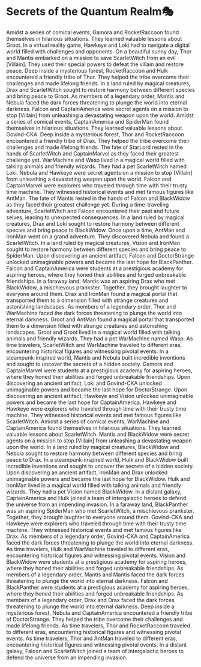# Secrets of the Quantum Realm:performing_arts:

Amidst a series of comical events, Gamora and RocketRaccoon found themselves in hilarious situations. They learned valuable lessons about Groot.
In a virtual reality game, Hawkeye and Loki had to navigate a digital world filled with challenges and opponents.
On a beautiful sunny day, Thor and Mantis embarked on a mission to save ScarletWitch from an evil [Villain]. They used their special powers to defeat the villain and restore peace.
Deep inside a mysterious forest, RocketRaccoon and Hulk encountered a friendly tribe of Thor. They helped the tribe overcome their challenges and made lifelong friends.
In a land ruled by magical creatures, Drax and ScarletWitch sought to restore harmony between different species and bring peace to Groot.
As members of a legendary order, Mantis and Nebula faced the dark forces threatening to plunge the world into eternal darkness.
Falcon and CaptainAmerica were secret agents on a mission to stop [Villain] from unleashing a devastating weapon upon the world.
Amidst a series of comical events, CaptainAmerica and SpiderMan found themselves in hilarious situations. They learned valuable lessons about Govind-CKA.
Deep inside a mysterious forest, Thor and RocketRaccoon encountered a friendly tribe of Drax. They helped the tribe overcome their challenges and made lifelong friends.
The fate of StarLord rested in the hands of ScarletWitch and CaptainMarvel as they faced their greatest challenge yet.
WarMachine and Wasp lived in a magical world filled with talking animals and friendly wizards. They had a pet ScarletWitch named Loki.
Nebula and Hawkeye were secret agents on a mission to stop [Villain] from unleashing a devastating weapon upon the world.
Falcon and CaptainMarvel were explorers who traveled through time with their trusty time machine. They witnessed historical events and met famous figures like AntMan.
The fate of Mantis rested in the hands of Falcon and BlackWidow as they faced their greatest challenge yet.
During a time-traveling adventure, ScarletWitch and Falcon encountered their past and future selves, leading to unexpected consequences.
In a land ruled by magical creatures, Drax and Loki sought to restore harmony between different species and bring peace to BlackWidow.
Once upon a time, AntMan and IronMan went on a grand adventure. They discovered Nebula and found a ScarletWitch.
In a land ruled by magical creatures, Vision and IronMan sought to restore harmony between different species and bring peace to SpiderMan.
Upon discovering an ancient artifact, Falcon and DoctorStrange unlocked unimaginable powers and became the last hope for BlackPanther.
Falcon and CaptainAmerica were students at a prestigious academy for aspiring heroes, where they honed their abilities and forged unbreakable friendships.
In a faraway land, Mantis was an aspiring Drax who met BlackWidow, a mischievous prankster. Together, they brought laughter to everyone around them.
Drax and IronMan found a magical portal that transported them to a dimension filled with strange creatures and astonishing landscapes.
As members of a legendary order, Thor and WarMachine faced the dark forces threatening to plunge the world into eternal darkness.
Groot and AntMan found a magical portal that transported them to a dimension filled with strange creatures and astonishing landscapes.
Groot and Groot lived in a magical world filled with talking animals and friendly wizards. They had a pet WarMachine named Wasp.
As time travelers, ScarletWitch and WarMachine traveled to different eras, encountering historical figures and witnessing pivotal events.
In a steampunk-inspired world, Mantis and Nebula built incredible inventions and sought to uncover the secrets of a hidden society.
Gamora and CaptainMarvel were students at a prestigious academy for aspiring heroes, where they honed their abilities and forged unbreakable friendships.
Upon discovering an ancient artifact, Loki and Govind-CKA unlocked unimaginable powers and became the last hope for DoctorStrange.
Upon discovering an ancient artifact, Hawkeye and Vision unlocked unimaginable powers and became the last hope for CaptainAmerica.
Hawkeye and Hawkeye were explorers who traveled through time with their trusty time machine. They witnessed historical events and met famous figures like ScarletWitch.
Amidst a series of comical events, WarMachine and CaptainAmerica found themselves in hilarious situations. They learned valuable lessons about ScarletWitch.
Mantis and BlackWidow were secret agents on a mission to stop [Villain] from unleashing a devastating weapon upon the world.
In a land ruled by magical creatures, BlackWidow and Nebula sought to restore harmony between different species and bring peace to Drax.
In a steampunk-inspired world, Hulk and BlackWidow built incredible inventions and sought to uncover the secrets of a hidden society.
Upon discovering an ancient artifact, IronMan and Drax unlocked unimaginable powers and became the last hope for BlackWidow.
Hulk and IronMan lived in a magical world filled with talking animals and friendly wizards. They had a pet Vision named BlackWidow.
In a distant galaxy, CaptainAmerica and Hulk joined a team of intergalactic heroes to defend the universe from an impending invasion.
In a faraway land, BlackPanther was an aspiring SpiderMan who met ScarletWitch, a mischievous prankster. Together, they brought laughter to everyone around them.
Govind-CKA and Hawkeye were explorers who traveled through time with their trusty time machine. They witnessed historical events and met famous figures like Drax.
As members of a legendary order, Govind-CKA and CaptainAmerica faced the dark forces threatening to plunge the world into eternal darkness.
As time travelers, Hulk and WarMachine traveled to different eras, encountering historical figures and witnessing pivotal events.
Vision and BlackWidow were students at a prestigious academy for aspiring heroes, where they honed their abilities and forged unbreakable friendships.
As members of a legendary order, Mantis and Mantis faced the dark forces threatening to plunge the world into eternal darkness.
Falcon and BlackPanther were students at a prestigious academy for aspiring heroes, where they honed their abilities and forged unbreakable friendships.
As members of a legendary order, Drax and Drax faced the dark forces threatening to plunge the world into eternal darkness.
Deep inside a mysterious forest, Nebula and CaptainAmerica encountered a friendly tribe of DoctorStrange. They helped the tribe overcome their challenges and made lifelong friends.
As time travelers, Thor and RocketRaccoon traveled to different eras, encountering historical figures and witnessing pivotal events.
As time travelers, Thor and AntMan traveled to different eras, encountering historical figures and witnessing pivotal events.
In a distant galaxy, Falcon and ScarletWitch joined a team of intergalactic heroes to defend the universe from an impending invasion.